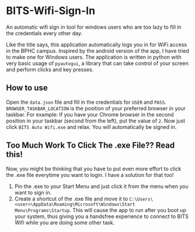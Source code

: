 # BITS-Wifi-Sign-In
An automatic wifi sign in tool for windows users who are too lazy to fill in the credentials every other day.

Like the title says, this application automatically logs you in for WiFi access in the BPHC campus. Inspired by the android version of the app, I have tried to make one for Windows users.
The application is written in python with very basic usage of ``pyautogui``, a library that can take control of your screen and perform clicks and key presses. 

## How to use
Open the ``data.json`` file and fill in the credentials for ``USER`` and ``PASS``. ``BROWSER_TASKBAR_LOCATION`` is the position of your preferred browser in your taskbar. For example: If you have your Chrome browser in the second position in your taskbar (second from the left), put the value of ``2``. Now just click ``BITS Auto Wifi.exe`` and relax. You will automatically be signed in.

## Too Much Work To Click The .exe File?? Read this!
Now, you might be thinking that you have to put even more effort to click the .exe file everytime you want to login. I have a solution for that too!

1. Pin the .exe to your Start Menu and just click it from the menu when you want to sign in.
2. Create a shortcut of the .exe file and move it to ``C:\Users\<user>\AppData\Roaming\Microsoft\Windows\Start Menu\Programs\Startup``. This will cause the app to run after you boot up your system, thus giving you a handsfree experience to connect to BITS Wifi while you are doing some other task.
